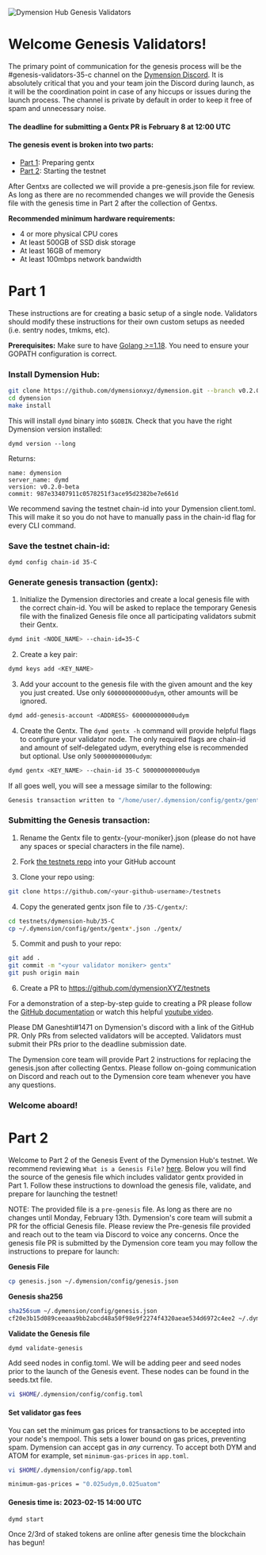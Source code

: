 ![Dymension Hub Genesis Validators](/static/img/genesis-validators.png)

# Welcome Genesis Validators!

The primary point of communication for the genesis process will be the #genesis-validators-35-c channel on the [Dymension Discord](https://discord.gg/dymension). It is absolutely critical that you and your team join the Discord during launch, as it will be the coordination point in case of any hiccups or issues during the launch process. The channel is private by default in order to keep it free of spam and unnecessary noise.

#### The deadline for submitting a Gentx PR is February 8 at 12:00 UTC

#### The genesis event is broken into two parts:

-   [Part 1](/dymension-hub/35-C/genesis_validators.md#part-1): Preparing gentx
-   [Part 2](/dymension-hub/35-C/genesis_validators.md#part-2): Starting the testnet

After Gentxs are collected we will provide a pre-genesis.json file for review. As long as there are no recommended changes we will provide the Genesis file with the genesis time in Part 2 after the collection of Gentxs.

**Recommended minimum hardware requirements:**

-   4 or more physical CPU cores
-   At least 500GB of SSD disk storage
-   At least 16GB of memory
-   At least 100mbps network bandwidth

# Part 1

These instructions are for creating a basic setup of a single node. Validators should modify these instructions for their own custom setups as needed (i.e. sentry nodes, tmkms, etc).

**Prerequisites:** Make sure to have [Golang >=1.18](https://golang.org/). You need to ensure your GOPATH configuration is correct.

### Install Dymension Hub:

```sh
git clone https://github.com/dymensionxyz/dymension.git --branch v0.2.0-beta
cd dymension
make install
```

This will install `dymd` binary into `$GOBIN`. Check that you have the right Dymension version installed:

```
dymd version --long
```

Returns:

```
name: dymension
server_name: dymd
version: v0.2.0-beta
commit: 987e33407911c0578251f3ace95d2382be7e661d
```

We recommend saving the testnet chain-id into your Dymension client.toml. This will make it so you do not have to manually pass in the chain-id flag for every CLI command.

### Save the testnet chain-id:

```
dymd config chain-id 35-C
```

### Generate genesis transaction (gentx):

1. Initialize the Dymension directories and create a local genesis file with the correct chain-id. You will be asked to replace the temporary Genesis file with the finalized Genesis file once all participating validators submit their Gentx.

```bash
dymd init <NODE_NAME> --chain-id=35-C
```

2. Create a key pair:

```bash
dymd keys add <KEY_NAME>
```

3. Add your account to the genesis file with the given amount and the key you just created. Use only `600000000000udym`, other amounts will be ignored.

```bash
dymd add-genesis-account <ADDRESS> 600000000000udym
```

4. Create the Gentx. The `dymd gentx -h` command will provide helpful flags to configure your validator node. The only required flags are chain-id and amount of self-delegated udym, everything else is recommended but optional. Use only `500000000000udym`:

```bash
dymd gentx <KEY_NAME> --chain-id 35-C 500000000000udym
```

If all goes well, you will see a message similar to the following:

```bash
Genesis transaction written to "/home/user/.dymension/config/gentx/gentx-******.json"
```

### Submitting the Genesis transaction:

1. Rename the Gentx file to gentx-{your-moniker}.json (please do not have any spaces or special characters in the file name).

2. Fork [the testnets repo](https://github.com/dymensionXYZ/testnets/) into your GitHub account

3. Clone your repo using:

```bash
git clone https://github.com/<your-github-username>/testnets
```

4. Copy the generated gentx json file to `/35-C/gentx/`:

```bash
cd testnets/dymension-hub/35-C
cp ~/.dymension/config/gentx/gentx*.json ./gentx/
```

5. Commit and push to your repo:

```bash
git add .
git commit -m "<your validator moniker> gentx"
git push origin main
```

6. Create a PR to https://github.com/dymensionXYZ/testnets

For a demonstration of a step-by-step guide to creating a PR please follow the [GitHub documentation](https://docs.github.com/en/pull-requests/collaborating-with-pull-requests/proposing-changes-to-your-work-with-pull-requests/creating-a-pull-request-from-a-fork) or watch this helpful [youtube video](https://www.youtube.com/watch?v=a_FLqX3vGR4).

Please DM Ganeshti#1471 on Dymension's discord with a link of the GitHub PR. Only PRs from selected validators will be accepted. Validators must submit their PRs prior to the deadline submission date.

The Dymension core team will provide Part 2 instructions for replacing the genesis.json after collecting Gentxs. Please follow on-going communication on Discord and reach out to the Dymension core team whenever you have any questions.

### Welcome aboard!

# Part 2

Welcome to Part 2 of the Genesis Event of the Dymension Hub's testnet. We recommend reviewing `What is a Genesis File?` [here](https://github.com/cosmos/gaia/blob/main/docs/resources/genesis.md). Below you will find the source of the genesis file which includes validator gentx provided in Part 1. Follow these instructions to download the genesis file, validate, and prepare for launching the testnet!

NOTE: The provided file is a `pre-genesis` file. As long as there are no changes until Monday, February 13th. Dymension's core team will submit a PR for the official Genesis file. Please review the Pre-genesis file provided and reach out to the team via Discord to voice any concerns. Once the genesis file PR is submitted by the Dymension core team you may follow the instructions to prepare for launch:

**Genesis File**

```sh
cp genesis.json ~/.dymension/config/genesis.json
```

**Genesis sha256**

```bash
sha256sum ~/.dymension/config/genesis.json
cf20e3b15d089ceeaaa9bb2abcd48a50f98e9f2274f4320aeae534d6972c4ee2 ~/.dymension/config/genesis.json
```

**Validate the Genesis file**

```bash
dymd validate-genesis
```

Add seed nodes in config.toml. We will be adding peer and seed nodes prior to the launch of the Genesis event. These nodes can be found in the seeds.txt file.

```sh
vi $HOME/.dymension/config/config.toml
```

#### Set validator gas fees

You can set the minimum gas prices for transactions to be accepted into your node's mempool. This sets a lower bound on gas prices, preventing spam. Dymension can accept gas in _any_ currency. To accept both DYM and ATOM for example, set `minimum-gas-prices` in `app.toml`.

```sh
vi $HOME/.dymension/config/app.toml
```

```sh
minimum-gas-prices = "0.025udym,0.025uatom"
```

#### Genesis time is: 2023-02-15 14:00 UTC

```bash
dymd start
```

Once 2/3rd of staked tokens are online after genesis time the blockchain has begun!
